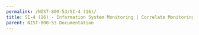 ```yaml
---
permalink: /NIST-800-53/SI-4 (16)/
title: SI-4 (16) - Information System Monitoring | Correlate Monitoring Information
parent: NIST-800-53 Documentation
---
```

